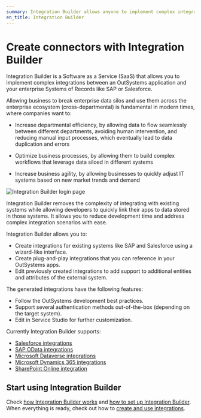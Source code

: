 ```yaml
---
summary: Integration Builder allows anyone to implement complex integrations between an OutSystems application and your enterprise Systems of Records like SAP or Salesforce.
en_title: Integration Builder
---
```


# Create connectors with Integration Builder

Integration Builder is a Software as a Service (SaaS) that allows you to implement complex integrations between an OutSystems application and your enterprise Systems of Records like SAP or Salesforce.

Allowing business to break enterprise data silos and use them across the enterprise ecosystem (cross-departmental) is fundamental in modern times, where companies want to:

* Increase departmental efficiency, by allowing data to flow seamlessly between different departments, avoiding human intervention, and reducing manual input processes, which eventually lead to data duplication and errors

* Optimize business processes, by allowing them to build complex workflows that leverage data siloed in different systems

* Increase business agility, by allowing businesses to quickly adjust IT systems based on new market trends and demand

![Integration Builder login page](images/login-page-ib.png)

Integration Builder removes the complexity of integrating with existing systems while allowing developers to quickly link their apps to data stored in those systems. It allows you to reduce development time and address complex integration scenarios with ease.

Integration Builder allows you to:

* Create integrations for existing systems like SAP and Salesforce using a wizard-like interface.
* Create plug-and-play integrations that you can reference in your OutSystems apps.
* Edit previously created integrations to add support to additional entities and attributes of the external system.

The generated integrations have the following features:

* Follow the OutSystems development best practices.
* Support several authentication methods out-of-the-box (depending on the target system).
* Edit in Service Studio for further customization.

Currently Integration Builder supports:

* [Salesforce integrations](connectors/integration-salesforce.md)
* [SAP OData integrations](connectors/integration-sap.md)
* [Microsoft Dataverse integrations](connectors/integration-ms-dataverse.md)
* [Microsoft Dynamics 365 integrations](connectors/integration-ms-dynamics.md)
* [SharePoint Online integration](connectors/integration-ms-sharepoint.md)

## Start using Integration Builder

Check [how Integration Builder works](works.md) and [how to set up Integration Builder](set-up.md). When everything is ready, check out how to [create and use integrations](use.md).
